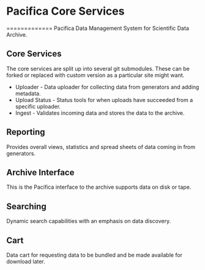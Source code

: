 # Pacifica Core Services
=============
Pacifica Data Management System for Scientific Data Archive.

## Core Services

The core services are split up into several git submodules. These can
be forked or replaced with custom version as a particular site might
want.

 - Uploader - Data uploader for collecting data from generators and adding metadata.
 - Upload Status - Status tools for when uploads have succeeded from a specific uploader.
 - Ingest - Validates incoming data and stores the data to the archive.

## Reporting

Provides overall views, statistics and spread sheets of data coming 
in from generators.

## Archive Interface

This is the Pacifica interface to the archive supports data on disk
or tape.

## Searching

Dynamic search capabilities with an emphasis on data discovery.

## Cart

Data cart for requesting data to be bundled and be made available for
download later.


